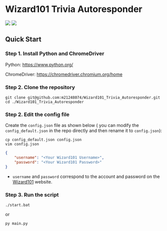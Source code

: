 # Wizard101 Trivia Autoresponder

<p> 
	<img src="https://badgen.net/badge/Coder/m21248074/red?icon=github" />
	<img src="https://badgen.net/badge/Python/3.10.5/yellow?" />
</p>

## Quick Start

### Step 1. Install Python and ChromeDriver

Python: https://www.python.org/

ChromeDriver: https://chromedriver.chromium.org/home

### Step 2. Clone the repository

```shell
git clone git@github.com:m21248074/Wizard101_Trivia_Autoresponder.git
cd ./Wizard101_Trivia_Autoresponder
```

### Step 2. Edit the config file

Create the `config.json` file as shown below ( you can modify the `config_default.json` in the repo directly and then rename it to `config.json`):

```shell
cp config_default.json config.json
vim config.json
```

```json
{
	"username": "<Your Wizard101 Username>",
	"password": "<Your Wizard101 Password>"
}
```
- `username` and `password` correspond to the account and password on the [Wizard101](https://www.wizard101.com/) website.

### Step 3. Run the script

```shell
./start.bat
```

or

```shell
py main.py
```